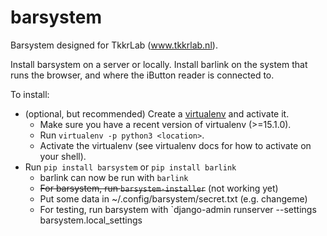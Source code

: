 barsystem
=========
Barsystem designed for TkkrLab (www.tkkrlab.nl).

Install barsystem on a server or locally.
Install barlink on the system that runs the browser, and where the iButton reader is connected to.

To install:
* (optional, but recommended) Create a [virtualenv](https://virtualenv.pypa.io/en/stable/) and activate it.
  * Make sure you have a recent version of virtualenv (>=15.1.0).
  * Run `virtualenv -p python3 <location>`.
  * Activate the virtualenv (see virtualenv docs for how to activate on your shell).
* Run `pip install barsystem` or `pip install barlink`
  * barlink can now be run with `barlink`
  * ~~For barsystem, run `barsystem-installer`~~ (not working yet)
  * Put some data in ~/.config/barsystem/secret.txt (e.g. changeme)
  * For testing, run barsystem with `django-admin runserver --settings barsystem.local_settings